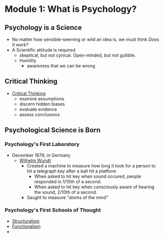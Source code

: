# Module 1: What is Psychology?

## Psychology is a Science
- No matter how sensible-seeming or wild an idea is, we must think _Does it work?_
- A Scientific attitude is required
  - skeptical, but not cynical. Open-minded, but not gullible.
  - Humility
    - awareness that we can be wrong
  
## Critical Thinking
- <u>Critical Thinking</u>
  - examine assumptions
  - discern hidden biases
  - evaluate evidence
  - assess conclusions

## Psychological Science is Born
### Psychology's First Laboratory
- December 1879, in Germany
  - <u>Wilhelm Wundt</u>
    - Created a machine to measure how long it took for a person to hit a telegraph key after a ball hit a platform
      - When asked to hit key when sound occured, people responded in 1/10th of a second.
      - When asked to hit key when consciously aware of hearing the sound, 2/10th of a second.
    - Saught to measure "atoms of the mind"

### Psychology's First Schools of Thought
- <u>Structuralism</u>
- <u>Functionalism</u>
- 